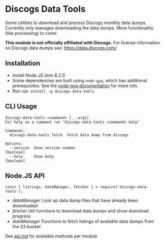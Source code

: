 # Discogs Data Tools
Some utilities to download and process Discogs monthly data dumps. Currently only manages downloading
the data dumps. More functionality (like processing) to come

**This module is not officially affiliated with Discogs.** For license information on Discogs
data dumps see: https://data.discogs.com/

## Installation

- Install Node.JS (min 8.2.1)
- Some dependencies are built using `node-gyp`, which has additional prerequisites. See the [node-gyp documentation](https://github.com/nodejs/node-gyp#Installation) for more info.
- Run `npm install -g discogs-data-tools`

## CLI Usage

<!-- below section is automatically generated. Do not modify -->
```
discogs-data-tools <command> [...args]
For help on a command run "discogs-data-tools <command> help"

Commands:
  discogs-data-tools fetch  fetch data dump from discogs

Options:
  --version  Show version number                                       [boolean]
  --help     Show help                                                 [boolean]
```

## Node.JS API
```
const { listings, dataManager, fetcher } = require('discogs-data-tools');
```

- *dataManager* Look up data dump files that have already been downloaded
- *fetcher* Util functions to download data dumps and show download progress
- *dataManager* Functions to fetch listings of available data dumps from the S3 bucket

See [api.md](./api.md) for available methods per module
